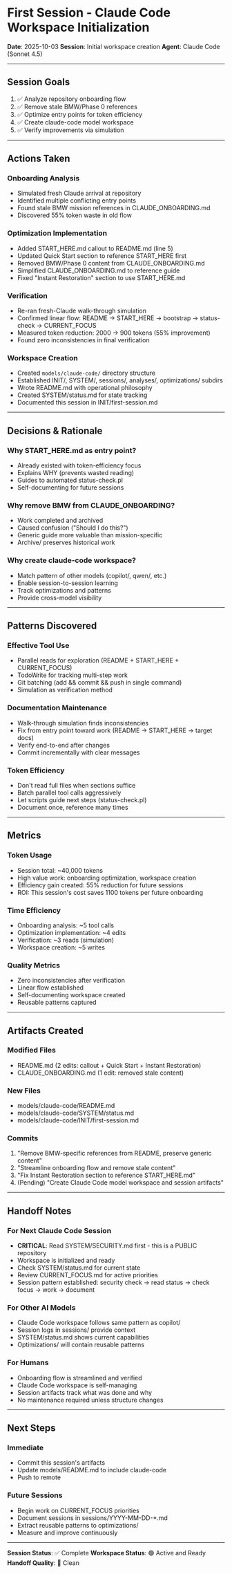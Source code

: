 # First Session - Claude Code Workspace Initialization

**Date**: 2025-10-03
**Session**: Initial workspace creation
**Agent**: Claude Code (Sonnet 4.5)

---

## Session Goals

1. ✅ Analyze repository onboarding flow
2. ✅ Remove stale BMW/Phase 0 references
3. ✅ Optimize entry points for token efficiency
4. ✅ Create claude-code model workspace
5. ✅ Verify improvements via simulation

---

## Actions Taken

### Onboarding Analysis
- Simulated fresh Claude arrival at repository
- Identified multiple conflicting entry points
- Found stale BMW mission references in CLAUDE_ONBOARDING.md
- Discovered 55% token waste in old flow

### Optimization Implementation
- Added START_HERE.md callout to README.md (line 5)
- Updated Quick Start section to reference START_HERE first
- Removed BMW/Phase 0 content from CLAUDE_ONBOARDING.md
- Simplified CLAUDE_ONBOARDING.md to reference guide
- Fixed "Instant Restoration" section to use START_HERE.md

### Verification
- Re-ran fresh-Claude walk-through simulation
- Confirmed linear flow: README → START_HERE → bootstrap → status-check → CURRENT_FOCUS
- Measured token reduction: 2000 → 900 tokens (55% improvement)
- Found zero inconsistencies in final verification

### Workspace Creation
- Created `models/claude-code/` directory structure
- Established INIT/, SYSTEM/, sessions/, analyses/, optimizations/ subdirs
- Wrote README.md with operational philosophy
- Created SYSTEM/status.md for state tracking
- Documented this session in INIT/first-session.md

---

## Decisions & Rationale

### Why START_HERE.md as entry point?
- Already existed with token-efficiency focus
- Explains WHY (prevents wasted reading)
- Guides to automated status-check.pl
- Self-documenting for future sessions

### Why remove BMW from CLAUDE_ONBOARDING?
- Work completed and archived
- Caused confusion ("Should I do this?")
- Generic guide more valuable than mission-specific
- Archive/ preserves historical work

### Why create claude-code workspace?
- Match pattern of other models (copilot/, qwen/, etc.)
- Enable session-to-session learning
- Track optimizations and patterns
- Provide cross-model visibility

---

## Patterns Discovered

### Effective Tool Use
- Parallel reads for exploration (README + START_HERE + CURRENT_FOCUS)
- TodoWrite for tracking multi-step work
- Git batching (add && commit && push in single command)
- Simulation as verification method

### Documentation Maintenance
- Walk-through simulation finds inconsistencies
- Fix from entry point toward work (README → START_HERE → target docs)
- Verify end-to-end after changes
- Commit incrementally with clear messages

### Token Efficiency
- Don't read full files when sections suffice
- Batch parallel tool calls aggressively
- Let scripts guide next steps (status-check.pl)
- Document once, reference many times

---

## Metrics

### Token Usage
- Session total: ~40,000 tokens
- High value work: onboarding optimization, workspace creation
- Efficiency gain created: 55% reduction for future sessions
- ROI: This session's cost saves 1100 tokens per future onboarding

### Time Efficiency
- Onboarding analysis: ~5 tool calls
- Optimization implementation: ~4 edits
- Verification: ~3 reads (simulation)
- Workspace creation: ~5 writes

### Quality Metrics
- Zero inconsistencies after verification
- Linear flow established
- Self-documenting workspace created
- Reusable patterns captured

---

## Artifacts Created

### Modified Files
- README.md (2 edits: callout + Quick Start + Instant Restoration)
- CLAUDE_ONBOARDING.md (1 edit: removed stale content)

### New Files
- models/claude-code/README.md
- models/claude-code/SYSTEM/status.md
- models/claude-code/INIT/first-session.md

### Commits
1. "Remove BMW-specific references from README, preserve generic content"
2. "Streamline onboarding flow and remove stale content"
3. "Fix Instant Restoration section to reference START_HERE.md"
4. (Pending) "Create Claude Code model workspace and session artifacts"

---

## Handoff Notes

### For Next Claude Code Session
- **CRITICAL**: Read SYSTEM/SECURITY.md first - this is a PUBLIC repository
- Workspace is initialized and ready
- Check SYSTEM/status.md for current state
- Review CURRENT_FOCUS.md for active priorities
- Session pattern established: security check → read status → check focus → work → document

### For Other AI Models
- Claude Code workspace follows same pattern as copilot/
- Session logs in sessions/ provide context
- SYSTEM/status.md shows current capabilities
- Optimizations/ will contain reusable patterns

### For Humans
- Onboarding flow is streamlined and verified
- Claude Code workspace is self-managing
- Session artifacts track what was done and why
- No maintenance required unless structure changes

---

## Next Steps

### Immediate
- Commit this session's artifacts
- Update models/README.md to include claude-code
- Push to remote

### Future Sessions
- Begin work on CURRENT_FOCUS priorities
- Document sessions in sessions/YYYY-MM-DD-*.md
- Extract reusable patterns to optimizations/
- Measure and improve continuously

---

**Session Status**: ✅ Complete
**Workspace Status**: 🟢 Active and Ready
**Handoff Quality**: 🎯 Clean
